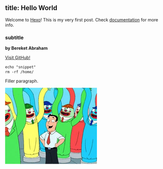 title: Hello World
---
Welcome to [Hexo](http://hexo.io/)! This is my very first post. Check [documentation](http://hexo.io/docs/) for more info.

### subtitle

**by Bereket Abraham**

[Visit GitHub!](www.github.com)

``` "bash" setup commands
echo "snippet"
rm -rf /home/
```
Filler paragraph.

![](test.jpg)